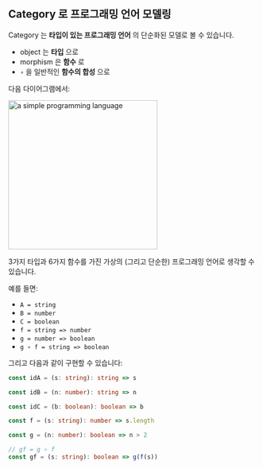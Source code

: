 ## Category 로 프로그래밍 언어 모델링

Category 는 **타입이 있는 프로그래밍 언어** 의 단순화된 모델로 볼 수 있습니다.

- object 는 **타입** 으로
- morphism 은 **함수** 로
- `∘` 을 일반적인 **함수의 합성** 으로

다음 다이어그램에서:

<img src="../images/category.png" width="300" alt="a simple programming language" />

3가지 타입과 6가지 함수를 가진 가상의 (그리고 단순한) 프로그래밍 언어로 생각할 수 있습니다.

예를 들면:

- `A = string`
- `B = number`
- `C = boolean`
- `f = string => number`
- `g = number => boolean`
- `g ∘ f = string => boolean`

그리고 다음과 같이 구현할 수 있습니다:

```typescript
const idA = (s: string): string => s

const idB = (n: number): string => n

const idC = (b: boolean): boolean => b

const f = (s: string): number => s.length

const g = (n: number): boolean => n > 2

// gf = g ∘ f
const gf = (s: string): boolean => g(f(s))
```
